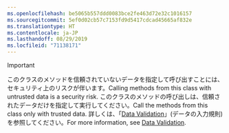 ```yaml
---
ms.openlocfilehash: be5065b557ddd0083bce2fe463d72e32c1016157
ms.sourcegitcommit: 5ef0d02cb57c7153fd9d5417cdcad45665af832e
ms.translationtype: HT
ms.contentlocale: ja-JP
ms.lasthandoff: 08/29/2019
ms.locfileid: "71138171"
---
```

> [!IMPORTANT]
> <span data-ttu-id="69650-101">このクラスのメソッドを信頼されていないデータを指定して呼び出すことには、セキュリティ上のリスクが伴います。</span><span class="sxs-lookup"><span data-stu-id="69650-101">Calling methods from this class with untrusted data is a security risk.</span></span> <span data-ttu-id="69650-102">このクラスのメソッドの呼び出しは、信頼されたデータだけを指定して実行してください。</span><span class="sxs-lookup"><span data-stu-id="69650-102">Call the methods from this class only with trusted data.</span></span> <span data-ttu-id="69650-103">詳しくは、「[Data Validation](https://www.owasp.org/index.php/Data_Validation)」(データの入力規則) を参照してください。</span><span class="sxs-lookup"><span data-stu-id="69650-103">For more information, see [Data Validation](https://www.owasp.org/index.php/Data_Validation).</span></span>